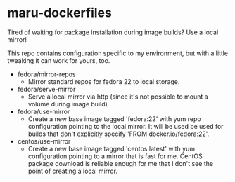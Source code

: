 # maru-dockerfiles

Tired of waiting for package installation during image builds?  Use a local mirror!

This repo contains configuration specific to my environment, but with a little tweaking it can work for yours, too.

- fedora/mirror-repos
  - Mirror standard repos for fedora 22 to local storage. 
- fedora/serve-mirror
  - Serve a local mirror via http (since it's not possible to mount a volume during image build).
- fedora/use-mirror
  - Create a new base image tagged 'fedora:22' with yum repo configuration pointing to the local mirror.  It will be used be used for builds that don't explicitly specify 'FROM docker.io/fedora:22'.
- centos/use-mirror
  - Create a new base image tagged 'centos:latest' with yum configuration pointing to a mirror that is fast for me.  CentOS package download is reliable enough for me that I don't see the point of creating a local mirror.
